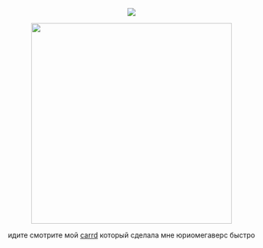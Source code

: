 <div id="header" align="center">
  
![](https://komarev.com/ghpvc/?username=EVILRUSSIAN&label=^__^&color=ff69b4&style=plastic&base=100)

<p align="center">


<p align="center">

<img src="https://files.catbox.moe/5wp9yy.png" width="400">

</p>

идите смотрите мой [carrd](https://male1pregnancy.carrd.co/) который сделала мне юриомегаверс быстро
